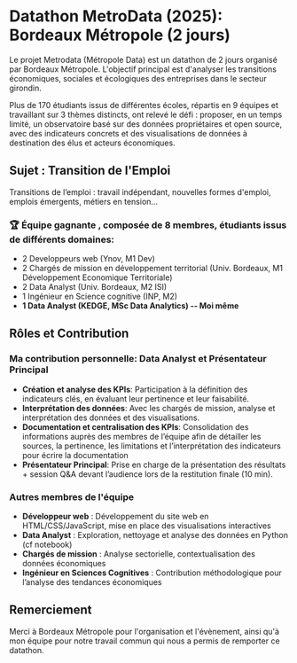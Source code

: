 # Datathon MetroData (2025): Bordeaux Métropole (2 jours)

Le projet Metrodata (Métropole Data) est un datathon de 2 jours organisé par Bordeaux Métropole. L'objectif principal est d'analyser les transitions économiques, sociales et écologiques des entreprises dans le secteur girondin.

Plus de 170 étudiants issus de différentes écoles, répartis en 9 équipes et travaillant sur 3 thèmes distincts, ont relevé le défi : proposer, en un temps limité, un observatoire basé sur des données propriétaires et open source, avec des indicateurs concrets et des visualisations de données à destination des élus et acteurs économiques.

## Sujet : Transition de l'Emploi

Transitions de l’emploi : travail indépendant, nouvelles formes d'emploi, emplois émergents, métiers en tension…

### 🏆 **Équipe gagnante** , composée de 8 membres, étudiants issus de différents domaines:
- 2 Developpeurs web (Ynov, M1 Dev)
- 2 Chargés de mission en développement territorial (Univ. Bordeaux, M1 Développement Economique Territoriale)
- 2 Data Analyst (Univ. Bordeaux, M2 ISI)
- 1 Ingénieur en Science cognitive (INP, M2) 
- **1 Data Analyst (KEDGE, MSc Data Analytics) -- Moi même**

## Rôles et Contribution

### Ma contribution personnelle: Data Analyst et Présentateur Principal
- **Création et analyse des KPIs**: Participation à la définition des indicateurs clés, en évaluant leur pertinence et leur faisabilité.
- **Interprétation des données**: Avec les chargés de mission, analyse et interprétation des données et des visualisations.
- **Documentation et centralisation des KPIs**: Consolidation des informations auprès des membres de l’équipe afin de détailler les sources, la pertinence, les limitations et
    l’interprétation des indicateurs pour écrire la documentation
- **Présentateur Principal**: Prise en charge de la présentation des résultats + session Q&A devant l’audience lors de la restitution finale (10 min).


### Autres membres de l'équipe
- **Développeur web** : Développement du site web en HTML/CSS/JavaScript, mise en place des visualisations interactives
- **Data Analyst** : Exploration, nettoyage et analyse des données en Python (cf notebook)
- **Chargés de mission** : Analyse sectorielle, contextualisation des données économiques
- **Ingénieur en Sciences Cognitives** : Contribution méthodologique pour l’analyse des tendances économiques



## Remerciement
Merci à Bordeaux Métropole pour l'organisation et l'évènement, ainsi qu'à mon équipe pour notre travail commun qui nous a permis de remporter ce datathon.

